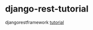 # django-rest-tutorial
djangorestframework
[tutorial](http://www.django-rest-framework.org/tutorial/quickstart/)
